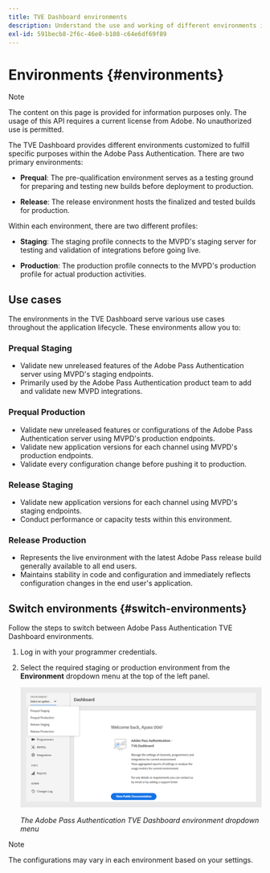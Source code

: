 ```yaml
---
title: TVE Dashboard environments
description: Understand the use and working of different environments in the TVE Dashboard.
exl-id: 591becb8-2f6c-46e0-b108-c64e6df69f89
---
```

# Environments {#environments}

>[!NOTE]
>
>The content on this page is provided for information purposes only. The usage of this API requires a current license from Adobe. No unauthorized use is permitted.

The TVE Dashboard provides different environments customized to fulfill specific purposes within the Adobe Pass Authentication. There are two primary environments:

* **Prequal**: The pre-qualification environment serves as a testing ground for preparing and testing new builds before deployment to production.

* **Release**: The release environment hosts the finalized and tested builds for production.

Within each environment, there are two different profiles:

* **Staging**: The staging profile connects to the MVPD's staging server for testing and validation of integrations before going live.

* **Production**: The production profile connects to the MVPD's production profile for actual production activities.

## Use cases

The environments in the TVE Dashboard serve various use cases throughout the application lifecycle. These environments allow you to:

### Prequal Staging

* Validate new unreleased features of the Adobe Pass Authentication server using MVPD's staging endpoints.
* Primarily used by the Adobe Pass Authentication product team to add and validate new MVPD integrations.

### Prequal Production

* Validate new unreleased features or configurations of the Adobe Pass Authentication server using MVPD's production endpoints.
* Validate new application versions for each channel using MVPD's production endpoints.
* Validate every configuration change before pushing it to production.

### Release Staging

* Validate new application versions for each channel using MVPD's staging endpoints.
* Conduct performance or capacity tests within this environment.

### Release Production

* Represents the live environment with the latest Adobe Pass release build generally available to all end users.
* Maintains stability in code and configuration and immediately reflects configuration changes in the end user's application.

## Switch environments {#switch-environments}

Follow the steps to switch between Adobe Pass Authentication TVE Dashboard environments.

1. Log in with your programmer credentials.
1. Select the required staging or production environment from the **Environment** dropdown menu at the top of the left panel.

   ![TVE Dashboard environments dropdown](assets/tve-dashboard-env.png)

   *The Adobe Pass Authentication TVE Dashboard environment dropdown menu*

>[!NOTE]
>
> The configurations may vary in each environment based on your settings.
